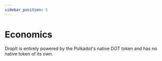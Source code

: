 ```yaml
---
sidebar_position: 5
---
```


# Economics

DropIt is entirely powered by the Polkadot's native DOT token and has no native token of its own.
